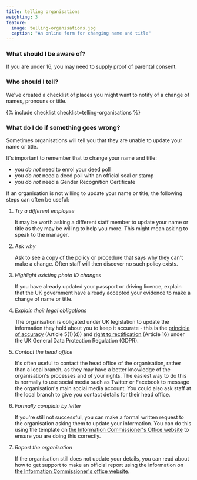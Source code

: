 ```yaml
---
title: telling organisations
weighting: 3
feature:
  image: telling-organisations.jpg
  caption: "An online form for changing name and title"
---
```


### What should I be aware of?

If you are under 16, you may need to supply proof of parental consent.

### Who should I tell?

We've created a checklist of places you might want to notify of a change of names, pronouns or title.

{% include checklist checklist=telling-organisations %}

### What do I do if something goes wrong?

Sometimes organisations will tell you that they are unable to update your name or title.

It's important to remember that to change your name and title:

- you *do not* need to enrol your deed poll
- you *do not* need a deed poll with an official seal or stamp
- you *do not* need a Gender Recognition Certificate

If an organisation is not willing to update your name or title, the following steps can often be useful:

1. *Try a different employee*

   It may be worth asking a different staff member to update your name or title as they may be willing to help you more. This might mean asking to speak to the manager.
1. *Ask why*

   Ask to see a copy of the policy or procedure that says why they can't make a change. Often staff will then discover no such policy exists.
2. *Highlight existing photo ID changes*

   If you have already updated your passport or driving licence, explain that the UK government have already accepted your evidence to make a change of name or title.
3. *Explain their legal obligations*

   The organisation is obligated under UK legislation to update the information they hold about you to keep it accurate - this is the [principle of accuracy](https://ico.org.uk/for-organisations/uk-gdpr-guidance-and-resources/data-protection-principles/a-guide-to-the-data-protection-principles/accuracy/) (Article 5(1)(d)) and [right to rectification](https://ico.org.uk/for-organisations/uk-gdpr-guidance-and-resources/individual-rights/individual-rights/right-to-rectification/) (Article 16) under the UK General Data Protection Regulation (GDPR).
4. *Contact the head office*

   It's often useful to contact the head office of the organisation, rather than a local branch, as they may have a better knowledge of the organisation's processes and of your rights. The easiest way to do this is normally to use social media such as Twitter or Facebook to message the organisation's main social media account. You could also ask staff at the local branch to give you contact details for their head office.
6. *Formally complain by letter*

   If you're still not successful, you can make a formal written request to the organisation asking them to update your information. You can do this using the template on [the Information Commissioner's Office website](https://ico.org.uk/for-the-public/your-right-to-get-your-data-corrected/) to ensure you are doing this correctly. 
7. *Report the organisation*

   If the organisation still does not update your details, you can read about how to get support to make an official report using the information on [the Information Commissioner's office website](https://ico.org.uk/make-a-complaint/).